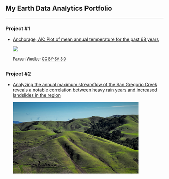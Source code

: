 ## My Earth Data Analytics Portfolio
---------------------------------------------
### Project #1
* [Anchorage, AK:  Plot of mean annual temperature for the past 68 years](https://misterskye.github.io/notebooks/ncei_temp_anchorage.html)
  
     <img src="https://upload.wikimedia.org/wikipedia/commons/8/81/Anchorage%2C_Alaska.JPG" width=400>

  <sup>Paxson Woelber [CC BY-SA 3.0](https://en.m.wikipedia.org/wiki/File:Anchorage,_Alaska.JPG)</sup>

### Project #2
* [Analyzing the annual maximum streamflow of the San Gregorio Creek reveals a notable correlation between heavy rain years and increased landslides in the region](https://misterskye.github.io/notebooks/SanGregorioCreek_time-series.html)

   <img src="https://github.com/misterskye/misterskye.github.io/blob/main/img/Slides.jpg" alt="Bay Area landslides" width=400>






